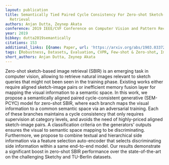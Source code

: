 ```yaml
---
layout: publication
title: Semantically Tied Paired Cycle Consistency For Zero-shot Sketch-based Image
  Retrieval
authors: Anjan Dutta, Zeynep Akata
conference: 2019 IEEE/CVF Conference on Computer Vision and Pattern Recognition (CVPR)
year: 2019
bibkey: dutta2019semantically
citations: 153
additional_links: [{name: Paper, url: 'https://arxiv.org/abs/1903.03372'}]
tags: [Robustness, Datasets, Evaluation, CVPR, Few-shot & Zero-shot, Image Retrieval]
short_authors: Anjan Dutta, Zeynep Akata
---
```

Zero-shot sketch-based image retrieval (SBIR) is an emerging task in computer
vision, allowing to retrieve natural images relevant to sketch queries that
might not been seen in the training phase. Existing works either require
aligned sketch-image pairs or inefficient memory fusion layer for mapping the
visual information to a semantic space. In this work, we propose a semantically
aligned paired cycle-consistent generative (SEM-PCYC) model for zero-shot SBIR,
where each branch maps the visual information to a common semantic space via an
adversarial training. Each of these branches maintains a cycle consistency that
only requires supervision at category levels, and avoids the need of
highly-priced aligned sketch-image pairs. A classification criteria on the
generators' outputs ensures the visual to semantic space mapping to be
discriminating. Furthermore, we propose to combine textual and hierarchical
side information via a feature selection auto-encoder that selects
discriminating side information within a same end-to-end model. Our results
demonstrate a significant boost in zero-shot SBIR performance over the
state-of-the-art on the challenging Sketchy and TU-Berlin datasets.